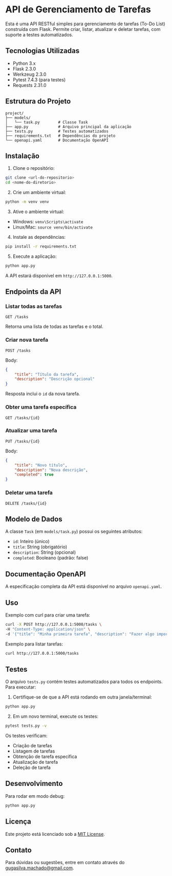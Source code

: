 # API de Gerenciamento de Tarefas

Esta é uma API RESTful simples para gerenciamento de tarefas (To-Do List) construída com Flask. Permite criar, listar, atualizar e deletar tarefas, com suporte a testes automatizados.

## Tecnologias Utilizadas

- Python 3.x
- Flask 2.3.0
- Werkzeug 2.3.0
- Pytest 7.4.3 (para testes)
- Requests 2.31.0

## Estrutura do Projeto

```
project/
├── models/
│   └── task.py        # Classe Task
├── app.py             # Arquivo principal da aplicação
├── tests.py           # Testes automatizados
├── requirements.txt   # Dependências do projeto
└── openapi.yaml       # Documentação OpenAPI
```

## Instalação

1. Clone o repositório:
```bash
git clone <url-do-repositorio>
cd <nome-do-diretorio>
```

2. Crie um ambiente virtual:
```bash
python -m venv venv
```

3. Ative o ambiente virtual:
- Windows: `venv\Scripts\activate`
- Linux/Mac: `source venv/bin/activate`

4. Instale as dependências:
```bash
pip install -r requirements.txt
```

5. Execute a aplicação:
```bash
python app.py
```

A API estará disponível em `http://127.0.0.1:5000`.

## Endpoints da API

### Listar todas as tarefas
```
GET /tasks
```
Retorna uma lista de todas as tarefas e o total.

### Criar nova tarefa
```
POST /tasks
```
Body:
```json
{
    "title": "Título da tarefa",
    "description": "Descrição opcional"
}
```
Resposta inclui o `id` da nova tarefa.

### Obter uma tarefa específica
```
GET /tasks/{id}
```

### Atualizar uma tarefa
```
PUT /tasks/{id}
```
Body:
```json
{
    "title": "Novo título",
    "description": "Nova descrição",
    "completed": true
}
```

### Deletar uma tarefa
```
DELETE /tasks/{id}
```

## Modelo de Dados

A classe `Task` (em `models/task.py`) possui os seguintes atributos:
- `id`: Inteiro (único)
- `title`: String (obrigatório)
- `description`: String (opcional)
- `completed`: Booleano (padrão: false)

## Documentação OpenAPI

A especificação completa da API está disponível no arquivo `openapi.yaml`.

## Uso

Exemplo com curl para criar uma tarefa:
```bash
curl -X POST http://127.0.0.1:5000/tasks \
-H "Content-Type: application/json" \
-d '{"title": "Minha primeira tarefa", "description": "Fazer algo importante"}'
```

Exemplo para listar tarefas:
```bash
curl http://127.0.0.1:5000/tasks
```

## Testes

O arquivo `tests.py` contém testes automatizados para todos os endpoints. Para executar:

1. Certifique-se de que a API está rodando em outra janela/terminal:
```bash
python app.py
```

2. Em um novo terminal, execute os testes:
```bash
pytest tests.py -v
```

Os testes verificam:
- Criação de tarefas
- Listagem de tarefas
- Obtenção de tarefa específica
- Atualização de tarefa
- Deleção de tarefa

## Desenvolvimento

Para rodar em modo debug:
```bash
python app.py
```

## Licença

Este projeto está licenciado sob a [MIT License](LICENSE).

## Contato

Para dúvidas ou sugestões, entre em contato através do [gugasilva.machado@gmail.com](mailto:gugasilva.machado@gmail.com).